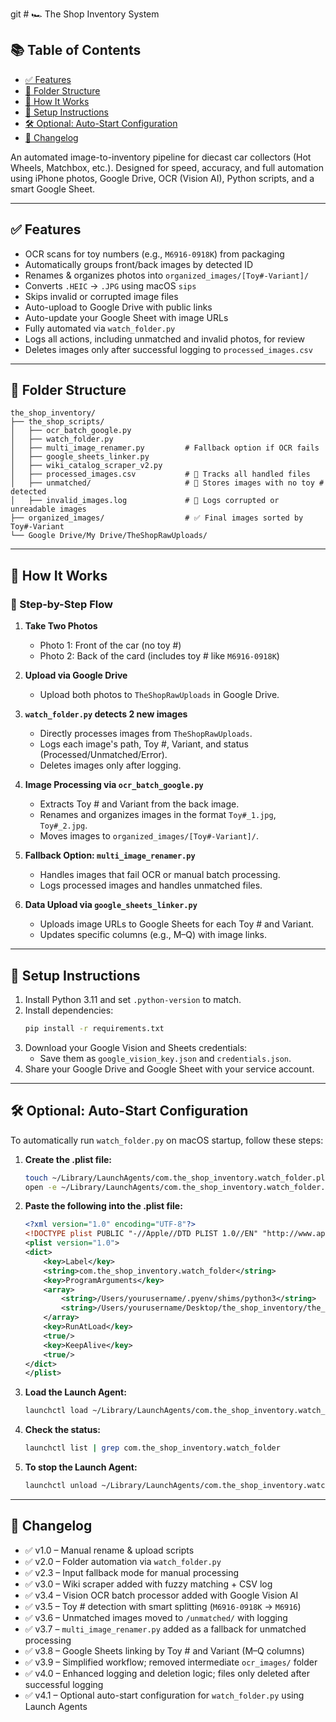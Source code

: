 git # 🏎️ The Shop Inventory System

## 📚 Table of Contents

- [✅ Features](#-features)
- [📁 Folder Structure](#-folder-structure)
- [🚀 How It Works](#-how-it-works)
- [🔧 Setup Instructions](#-setup-instructions)
- [🛠️ Optional: Auto-Start Configuration](#-optional-auto-start-configuration)
- [📌 Changelog](#-changelog)

An automated image-to-inventory pipeline for diecast car collectors (Hot Wheels, Matchbox, etc.). Designed for speed, accuracy, and full automation using iPhone photos, Google Drive, OCR (Vision AI), Python scripts, and a smart Google Sheet.

---

## ✅ Features

- OCR scans for toy numbers (e.g., `M6916-0918K`) from packaging
- Automatically groups front/back images by detected ID
- Renames & organizes photos into `organized_images/[Toy#-Variant]/`
- Converts `.HEIC` → `.JPG` using macOS `sips`
- Skips invalid or corrupted image files
- Auto-upload to Google Drive with public links
- Auto-update your Google Sheet with image URLs
- Fully automated via `watch_folder.py`
- Logs all actions, including unmatched and invalid photos, for review
- Deletes images only after successful logging to `processed_images.csv`

---

## 📁 Folder Structure

```
the_shop_inventory/
├── the_shop_scripts/
│   ├── ocr_batch_google.py
│   ├── watch_folder.py
│   ├── multi_image_renamer.py         # Fallback option if OCR fails
│   ├── google_sheets_linker.py
│   ├── wiki_catalog_scraper_v2.py
│   ├── processed_images.csv           # 📒 Tracks all handled files
│   ├── unmatched/                     # 📂 Stores images with no toy # detected
│   ├── invalid_images.log             # 🧯 Logs corrupted or unreadable images
├── organized_images/                  # ✅ Final images sorted by Toy#-Variant
└── Google Drive/My Drive/TheShopRawUploads/
```

---

## 🚀 How It Works

### 🧾 Step-by-Step Flow

1. **Take Two Photos**
   - Photo 1: Front of the car (no toy #)
   - Photo 2: Back of the card (includes toy # like `M6916-0918K`)

2. **Upload via Google Drive**
   - Upload both photos to `TheShopRawUploads` in Google Drive.

3. **`watch_folder.py` detects 2 new images**
   - Directly processes images from `TheShopRawUploads`.
   - Logs each image's path, Toy #, Variant, and status (Processed/Unmatched/Error).
   - Deletes images only after logging.

4. **Image Processing via `ocr_batch_google.py`**
   - Extracts Toy # and Variant from the back image.
   - Renames and organizes images in the format `Toy#_1.jpg`, `Toy#_2.jpg`.
   - Moves images to `organized_images/[Toy#-Variant]/`.

5. **Fallback Option: `multi_image_renamer.py`**
   - Handles images that fail OCR or manual batch processing.
   - Logs processed images and handles unmatched files.

6. **Data Upload via `google_sheets_linker.py`**
   - Uploads image URLs to Google Sheets for each Toy # and Variant.
   - Updates specific columns (e.g., M–Q) with image links.

---

## 🔧 Setup Instructions

1. Install Python 3.11 and set `.python-version` to match.
2. Install dependencies:
   ```bash
   pip install -r requirements.txt
   ```
3. Download your Google Vision and Sheets credentials:
   - Save them as `google_vision_key.json` and `credentials.json`.
4. Share your Google Drive and Google Sheet with your service account.

---

## 🛠️ Optional: Auto-Start Configuration

To automatically run `watch_folder.py` on macOS startup, follow these steps:

1. **Create the .plist file:**
   ```bash
   touch ~/Library/LaunchAgents/com.the_shop_inventory.watch_folder.plist
   open -e ~/Library/LaunchAgents/com.the_shop_inventory.watch_folder.plist
   ```

2. **Paste the following into the .plist file:**
   ```xml
   <?xml version="1.0" encoding="UTF-8"?>
   <!DOCTYPE plist PUBLIC "-//Apple//DTD PLIST 1.0//EN" "http://www.apple.com/DTDs/PropertyList-1.0.dtd">
   <plist version="1.0">
   <dict>
       <key>Label</key>
       <string>com.the_shop_inventory.watch_folder</string>
       <key>ProgramArguments</key>
       <array>
           <string>/Users/yourusername/.pyenv/shims/python3</string>
           <string>/Users/yourusername/Desktop/the_shop_inventory/the_shop_scripts/watch_folder.py</string>
       </array>
       <key>RunAtLoad</key>
       <true/>
       <key>KeepAlive</key>
       <true/>
   </dict>
   </plist>
   ```

3. **Load the Launch Agent:**
   ```bash
   launchctl load ~/Library/LaunchAgents/com.the_shop_inventory.watch_folder.plist
   ```

4. **Check the status:**
   ```bash
   launchctl list | grep com.the_shop_inventory.watch_folder
   ```

5. **To stop the Launch Agent:**
   ```bash
   launchctl unload ~/Library/LaunchAgents/com.the_shop_inventory.watch_folder.plist
   ```

---

## 📌 Changelog

- ✅ v1.0 – Manual rename & upload scripts
- ✅ v2.0 – Folder automation via `watch_folder.py`
- ✅ v2.3 – Input fallback mode for manual processing
- ✅ v3.0 – Wiki scraper added with fuzzy matching + CSV log
- ✅ v3.4 – Vision OCR batch processor added with Google Vision AI
- ✅ v3.5 – Toy # detection with smart splitting (`M6916-0918K` → `M6916`)
- ✅ v3.6 – Unmatched images moved to `/unmatched/` with logging
- ✅ v3.7 – `multi_image_renamer.py` added as a fallback for unmatched processing
- ✅ v3.8 – Google Sheets linking by Toy # and Variant (M–Q columns)
- ✅ v3.9 – Simplified workflow; removed intermediate `ocr_images/` folder
- ✅ v4.0 – Enhanced logging and deletion logic; files only deleted after successful logging
- ✅ v4.1 – Optional auto-start configuration for `watch_folder.py` using Launch Agents

